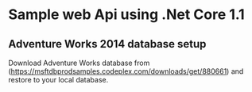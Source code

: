 # Sample web Api using .Net Core 1.1

## Adventure Works 2014 database setup 
Download Adventure Works database from (https://msftdbprodsamples.codeplex.com/downloads/get/880661) and restore to your local database.
